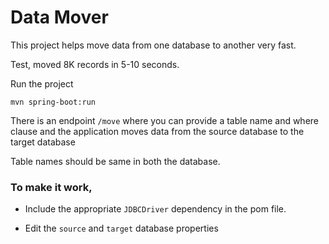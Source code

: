 # Data Mover

This project helps move data from one database to another very fast.

Test, moved 8K records in 5-10 seconds.

Run the project

```
mvn spring-boot:run
```

There is an endpoint `/move` where you can provide a table name and where clause
and the application moves data from the source database to the target database

Table names should be same in both the database.

### To make it work,

* Include the appropriate `JDBCDriver` dependency in the pom file.

* Edit the `source` and `target` database properties





	